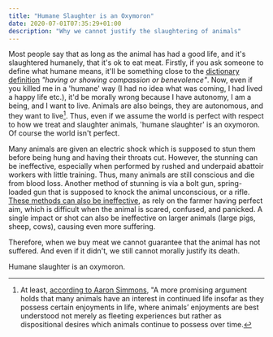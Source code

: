 ```yaml
---
title: "Humane Slaughter is an Oxymoron"
date: 2020-07-01T07:35:29+01:00
description: "Why we cannot justify the slaughtering of animals"
---
```


Most people say that as long as the animal has had a good life, and it's slaughtered humanely, that it's ok to eat meat. Firstly, if you ask someone to define what humane means, it'll be something close to the [dictionary definition](https://www.google.com/search?sxsrf=ALeKk02k4OCL_WVYq0VAmBUbcf5kEGU2gQ%3A1593583505803&ei=kSf8XvXTMJih1fAP58u_mAY&q=humane+definition&oq=humane+defin&gs_lcp=CgZwc3ktYWIQARgAMgcIABBGEPkBMgIIADICCAAyAggAMgYIABAWEB4yBggAEBYQHjIGCAAQFhAeMgYIABAWEB4yBggAEBYQHjIGCAAQFhAeOgQIIxAnOgUIABCRAjoECAAQQzoFCAAQgwE6BwgAELEDEEM6BQgAELEDOgQIABAKOggIABAWEAoQHlD3qTJYwMAyYKTLMmgCcAB4AIABZYgB_QeSAQQxMi4ymAEAoAEBqgEHZ3dzLXdpeg&sclient=psy-ab) *"having or showing compassion or benevolence"*. Now, even if you killed me in a 'humane' way (I had no idea what was coming, I had lived a happy life etc.), it'd be morally wrong because I have autonomy, I am a being, and I want to live. Animals are also beings, they are autonomous, and they want to live[^1]. Thus, even if we assume the world is perfect with respect to how we treat and slaughter animals, 'humane slaughter' is an oxymoron. Of course the world isn't perfect.

Many animals are given an electric shock which is supposed to stun them before being hung and having their throats cut. However, the stunning can be ineffective, especially when performed by rushed and underpaid abattoir workers with little training. Thus, many animals are still conscious and die from blood loss. Another method of stunning is via a bolt gun, spring-loaded gun that is supposed to knock the animal unconscious, or a rifle. [These methods can also be ineffective](https://faunalytics.org/effective-captive-bolt-stunning/#:~:text=The%20idea%20is%20that%2C%20through,common%20way%20of%20stunning%20cows%3F&text=The%20study%20found%20that%20out,just%2084.1%25%20were%20adequately%20stunned.),  as rely on the farmer having perfect aim, which is difficult when the animal is scared, confused, and panicked. A single impact or shot can also be ineffective on larger animals (large pigs, sheep, cows), causing even more suffering.

Therefore, when we buy meat we cannot guarantee that the animal has not suffered. And even if it didn't, we still cannot morally justify its death.

Humane slaughter is an oxymoron.

[^1]: At least, [according to Aaron Simmons](https://www.academia.edu/1588616/Do_Animals_Have_an_Interest_in_Continued_Life_In_Defense_of_a_Desire-Based_Approach), "A more promising argument holds that many animals have an interest in continued life insofar as they possess certain enjoyments in life, where animals’ enjoyments are best understood not merely as fleeting experiences but rather as dispositional desires which animals continue to possess over time.
